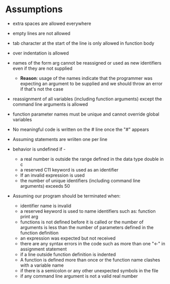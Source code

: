 # Assumptions

- extra spaces are allowed everywhere
- empty lines are not allowed
- tab character at the start of the line is only allowed in function body
- over indentation is allowed
- names of the form arg<number> cannot be reassigned or used as new identifiers even if they are not supplied
    - **Reason**: usage of the names indicate that the programmer was expecting an argument to be supplied and we should throw an error if that's not the case
- reassignment of all variables (including function arguments) except the command line arguments is allowed
- function parameter names must be unique and cannot override global variables
- No meaningful code is written on the # line once the "#" appears
- Assuming statements are wriiten one per line

- behavior is undefined if -
    - a real number is outside the range defined in the data type double in c
    - a reserved C11 keyword is used as an identifier
    - If an invalid expression is used
    - the number of unique identifiers (including command line arguments) exceeds 50

- Assuming our program should be terminated when:
    - identifier name is invalid
    - a reserved keyword is used to name identifiers such as:
        function
        print
        arg<number>
    - functions is not defined before it is called or the number of arguments is less than the number of parameters defined in the function definition
    - an expression was expected but not received
    - there are any syntax errors in the code such as more than one "<-" in assignment statement
    - if a line outside function definition is indented
    - A function is defined more than once or the function name clashes with a variable name
    - if there is a semicolon or any other unexpected symbols in the file
    - if any command line argument is not a valid real number
